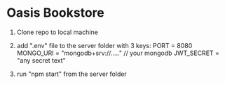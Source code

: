 # Oasis Bookstore

1. Clone repo to local machine

2. add ".env" file to the server folder with 3 keys:
  PORT = 8080
  MONGO_URI = "mongodb+srv://....." // your mongodb 
  JWT_SECRET = "any secret text"

3. run "npm start" from the server folder
